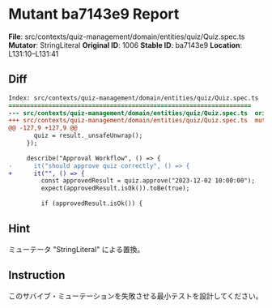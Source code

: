 # Mutant ba7143e9 Report

**File**: src/contexts/quiz-management/domain/entities/quiz/Quiz.spec.ts
**Mutator**: StringLiteral
**Original ID**: 1006
**Stable ID**: ba7143e9
**Location**: L131:10–L131:41

## Diff

```diff
Index: src/contexts/quiz-management/domain/entities/quiz/Quiz.spec.ts
===================================================================
--- src/contexts/quiz-management/domain/entities/quiz/Quiz.spec.ts	original
+++ src/contexts/quiz-management/domain/entities/quiz/Quiz.spec.ts	mutated #1006
@@ -127,9 +127,9 @@
       quiz = result._unsafeUnwrap();
     });
 
     describe("Approval Workflow", () => {
-      it("should approve quiz correctly", () => {
+      it("", () => {
         const approvedResult = quiz.approve("2023-12-02 10:00:00");
         expect(approvedResult.isOk()).toBe(true);
 
         if (approvedResult.isOk()) {
```

## Hint

ミューテータ "StringLiteral" による置換。

## Instruction

このサバイブ・ミューテーションを失敗させる最小テストを設計してください。
